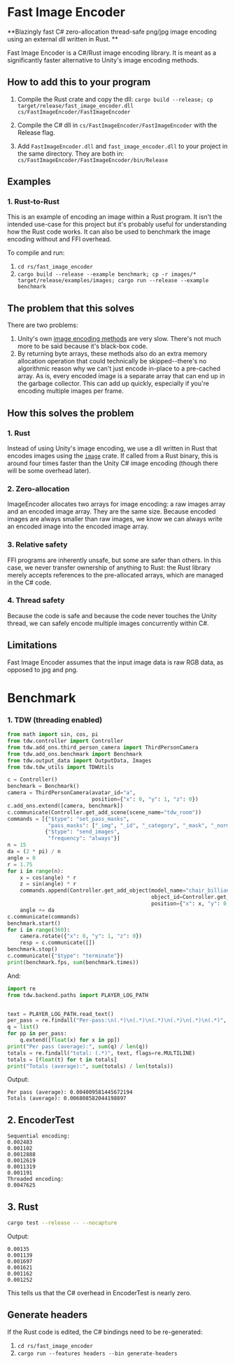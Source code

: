 # Fast Image Encoder

**Blazingly fast C# zero-allocation thread-safe png/jpg image encoding using an external dll written in Rust. **

Fast Image Encoder is a C#/Rust image encoding library. It is meant as a significantly faster alternative to Unity's image encoding methods.

## How to add this to your program

1. Compile the Rust crate and copy the dll:  `cargo build --release; cp target/release/fast_image_encoder.dll cs/FastImageEncoder/FastImageEncoder`
2. Compile the C# dll in `cs/FastImageEncoder/FastImageEncoder` with the Release flag.

1. Add `FastImageEncoder.dll` and `fast_image_encoder.dll` to your project in the same directory. They are both in: `cs/FastImageEncoder/FastImageEncoder/bin/Release`

## Examples

### 1. Rust-to-Rust

This is an example of encoding an image within a Rust program. It isn't the intended use-case for this project but it's probably useful for understanding how the Rust code works. It can also be used to benchmark the image encoding without and FFI overhead.

To compile and run:

1. `cd rs/fast_image_encoder`
2. `cargo build --release --example benchmark; cp -r images/* target/release/examples/images; cargo run --release --example benchmark`

## The problem that this solves

There are two problems:

1. Unity's own [image encoding methods](https://docs.unity3d.com/ScriptReference/ImageConversion.html) are very slow. There's not much more to be said because it's black-box code.
2. By returning byte arrays, these methods also do an extra memory allocation operation that could technically be skipped--there's no algorithmic reason why we can't just encode in-place to a pre-cached array. As is, every encoded image is a separate array that can end up in the garbage collector. This can add up quickly, especially if you're encoding multiple images per frame.

## How this solves the problem

### 1. Rust

Instead of using Unity's image encoding, we use a dll written in Rust that encodes images using the [`image`](https://docs.rs/image/latest/image/) crate. If called from a Rust binary, this is around four times faster than the Unity C# image encoding (though there will be some overhead later).

### 2. Zero-allocation

ImageEncoder allocates two arrays for image encoding: a raw images array and an encoded image array. They are the same size. Because encoded images are always smaller than raw images, we know we can always write an encoded image into the encoded image array.

### 3. Relative safety

FFI programs are inherently unsafe, but some are safer than others. In this case, we never transfer ownership of anything to Rust: the Rust library merely accepts references to the pre-allocated arrays, which are managed in the C# code.

### 4. Thread safety

Because the code is safe and because the code never touches the Unity thread, we can safely encode multiple images concurrently within C#. 

## Limitations

Fast Image Encoder assumes that the input image data is raw RGB data, as opposed to jpg and png.

# Benchmark

### 1. TDW (threading enabled)

```python
from math import sin, cos, pi
from tdw.controller import Controller
from tdw.add_ons.third_person_camera import ThirdPersonCamera
from tdw.add_ons.benchmark import Benchmark
from tdw.output_data import OutputData, Images
from tdw.tdw_utils import TDWUtils

c = Controller()
benchmark = Benchmark()
camera = ThirdPersonCamera(avatar_id="a",
                           position={"x": 0, "y": 1, "z": 0})
c.add_ons.extend([camera, benchmark])
c.communicate(Controller.get_add_scene(scene_name="tdw_room"))
commands = [{"$type": "set_pass_masks",
             "pass_masks": ["_img", "_id", "_category", "_mask", "_normals", "_albedo"]},
            {"$type": "send_images",
             "frequency": "always"}]
n = 15
da = (2 * pi) / n
angle = 0
r = 1.75
for i in range(n):
    x = cos(angle) * r
    z = sin(angle) * r
    commands.append(Controller.get_add_object(model_name="chair_billiani_doll",
                                              object_id=Controller.get_unique_id(),
                                              position={"x": x, "y": 0, "z": z}))
    angle += da
c.communicate(commands)
benchmark.start()
for i in range(360):
    camera.rotate({"x": 0, "y": 1, "z": 0})
    resp = c.communicate([])
benchmark.stop()
c.communicate({"$type": "terminate"})
print(benchmark.fps, sum(benchmark.times))
```

And:

```python
import re
from tdw.backend.paths import PLAYER_LOG_PATH


text = PLAYER_LOG_PATH.read_text()
per_pass = re.findall("Per-pass:\n(.*)\n(.*)\n(.*)\n(.*)\n(.*)\n(.*)", text, flags=re.MULTILINE)
q = list()
for pp in per_pass:
    q.extend([float(x) for x in pp])
print("Per pass (average):", sum(q) / len(q))
totals = re.findall("total: (.*)", text, flags=re.MULTILINE)
totals = [float(t) for t in totals]
print("Totals (average):", sum(totals) / len(totals))
```

Output:

```
Per pass (average): 0.004009581445672194
Totals (average): 0.006808582044198897
```

## 2. EncoderTest

```
Sequential encoding:
0.002483
0.001102
0.0012888
0.0012619
0.0011319
0.001191
Threaded encoding:
0.0047625
```

## 3. Rust

```bash
cargo test --release -- --nocapture
```

Output:

```
0.00135
0.001139
0.001697
0.001621
0.001162
0.001252
```

This tells us that the C# overhead in EncoderTest is nearly zero.

## Generate headers

If the Rust code is edited, the C# bindings need to be re-generated:

1. `cd rs/fast_image_encoder`
2. `cargo run --features headers --bin generate-headers`